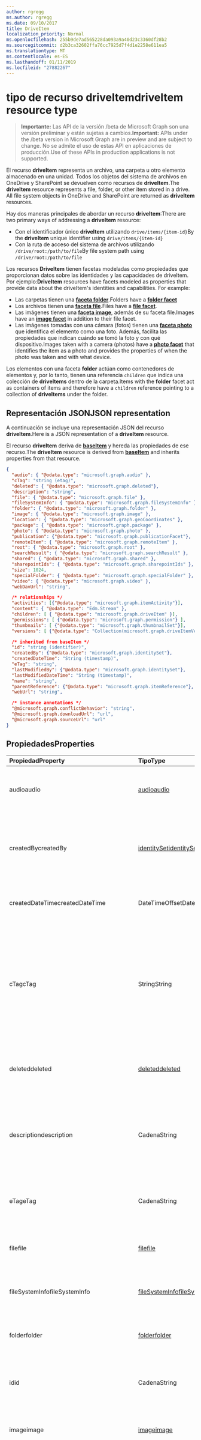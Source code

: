 ```yaml
---
author: rgregg
ms.author: rgregg
ms.date: 09/10/2017
title: DriveItem
localization_priority: Normal
ms.openlocfilehash: 255b9de7ad565228da093a9a40d23c3360df28b2
ms.sourcegitcommit: d2b3ca32602ffa76cc7925d7f4d1e2258e611ea5
ms.translationtype: MT
ms.contentlocale: es-ES
ms.lasthandoff: 01/11/2019
ms.locfileid: "27882267"
---
```

# <a name="driveitem-resource-type"></a><span data-ttu-id="f965f-102">tipo de recurso driveItem</span><span class="sxs-lookup"><span data-stu-id="f965f-102">driveItem resource type</span></span>

> <span data-ttu-id="f965f-103">**Importante:** Las API de la versión /beta de Microsoft Graph son una versión preliminar y están sujetas a cambios.</span><span class="sxs-lookup"><span data-stu-id="f965f-103">**Important:** APIs under the /beta version in Microsoft Graph are in preview and are subject to change.</span></span> <span data-ttu-id="f965f-104">No se admite el uso de estas API en aplicaciones de producción.</span><span class="sxs-lookup"><span data-stu-id="f965f-104">Use of these APIs in production applications is not supported.</span></span>

<span data-ttu-id="f965f-p102">El recurso **driveItem** representa un archivo, una carpeta u otro elemento almacenado en una unidad. Todos los objetos del sistema de archivos en OneDrive y SharePoint se devuelven como recursos de **driveItem**.</span><span class="sxs-lookup"><span data-stu-id="f965f-p102">The **driveItem** resource represents a file, folder, or other item stored in a drive. All file system objects in OneDrive and SharePoint are returned as **driveItem** resources.</span></span>

<span data-ttu-id="f965f-107">Hay dos maneras principales de abordar un recurso **driveItem**:</span><span class="sxs-lookup"><span data-stu-id="f965f-107">There are two primary ways of addressing a **driveItem** resource:</span></span>

* <span data-ttu-id="f965f-108">Con el identificador único **driveItem** utilizando `drive/items/{item-id}`</span><span class="sxs-lookup"><span data-stu-id="f965f-108">By the **driveItem** unique identifier using `drive/items/{item-id}`</span></span>
* <span data-ttu-id="f965f-109">Con la ruta de acceso del sistema de archivos utilizando `/drive/root:/path/to/file`</span><span class="sxs-lookup"><span data-stu-id="f965f-109">By file system path using `/drive/root:/path/to/file`</span></span>

<span data-ttu-id="f965f-p103">Los recursos **DriveItem** tienen facetas modeladas como propiedades que proporcionan datos sobre las identidades y las capacidades de driveItem. Por ejemplo:</span><span class="sxs-lookup"><span data-stu-id="f965f-p103">**DriveItem** resources have facets modeled as properties that provide data about the driveItem's identities and capabilities. For example:</span></span>

* <span data-ttu-id="f965f-112">Las carpetas tienen una [**faceta folder**][folder].</span><span class="sxs-lookup"><span data-stu-id="f965f-112">Folders have a [**folder facet**][folder]</span></span>
* <span data-ttu-id="f965f-113">Los archivos tienen una [**faceta file**][file].</span><span class="sxs-lookup"><span data-stu-id="f965f-113">Files have a [**file facet**][file].</span></span>
* <span data-ttu-id="f965f-114">Las imágenes tienen una [**faceta image**][image], además de su faceta file.</span><span class="sxs-lookup"><span data-stu-id="f965f-114">Images have an [**image facet**][image] in addition to their file facet.</span></span>
* <span data-ttu-id="f965f-115">Las imágenes tomadas con una cámara (fotos) tienen una [**faceta photo**][photo] que identifica el elemento como una foto. Además, facilita las propiedades que indican cuándo se tomó la foto y con qué dispositivo.</span><span class="sxs-lookup"><span data-stu-id="f965f-115">Images taken with a camera (photos) have a [**photo facet**][photo] that identifies the item as a photo and provides the properties of when the photo was taken and with what device.</span></span>

<span data-ttu-id="f965f-116">Los elementos con una faceta **folder** actúan como contenedores de elementos y, por lo tanto, tienen una referencia `children` que indica una colección de **driveItems** dentro de la carpeta.</span><span class="sxs-lookup"><span data-stu-id="f965f-116">Items with the **folder** facet act as containers of items and therefore have a `children` reference pointing to a collection of **driveItems** under the folder.</span></span>

## <a name="json-representation"></a><span data-ttu-id="f965f-117">Representación JSON</span><span class="sxs-lookup"><span data-stu-id="f965f-117">JSON representation</span></span>

<span data-ttu-id="f965f-118">A continuación se incluye una representación JSON del recurso **driveItem**.</span><span class="sxs-lookup"><span data-stu-id="f965f-118">Here is a JSON representation of a **driveItem** resource.</span></span>

<span data-ttu-id="f965f-119">El recurso **driveItem** deriva de [**baseItem**][baseItem] y hereda las propiedades de ese recurso.</span><span class="sxs-lookup"><span data-stu-id="f965f-119">The **driveItem** resource is derived from [**baseItem**][baseItem] and inherits properties from that resource.</span></span>

<!-- { "blockType": "resource", "@type": "microsoft.graph.driveItem", "@type.aka": "oneDrive.item",
       "baseType": "microsoft.graph.baseItem",
       "optionalProperties": ["cTag", "children", "folder", "file", "image", "audio", "video",
       "location", "deleted", "specialFolder", "photo", "thumbnails", "searchResult", "remoteItem",
       "shared", "content", "@microsoft.graph.conflictBehavior", "@microsoft.graph.downloadUrl", "@content.sourceUrl",
       "sharepointIds"],
       "keyProperty": "id", "openType": true } -->

```json
{
  "audio": { "@odata.type": "microsoft.graph.audio" },
  "cTag": "string (etag)",
  "deleted": { "@odata.type": "microsoft.graph.deleted"},
  "description": "string",
  "file": { "@odata.type": "microsoft.graph.file" },
  "fileSystemInfo": { "@odata.type": "microsoft.graph.fileSystemInfo" },
  "folder": { "@odata.type": "microsoft.graph.folder" },
  "image": { "@odata.type": "microsoft.graph.image" },
  "location": { "@odata.type": "microsoft.graph.geoCoordinates" },
  "package": { "@odata.type": "microsoft.graph.package" },
  "photo": { "@odata.type": "microsoft.graph.photo" },
  "publication": {"@odata.type": "microsoft.graph.publicationFacet"},
  "remoteItem": { "@odata.type": "microsoft.graph.remoteItem" },
  "root": { "@odata.type": "microsoft.graph.root" },
  "searchResult": { "@odata.type": "microsoft.graph.searchResult" },
  "shared": { "@odata.type": "microsoft.graph.shared" },
  "sharepointIds": { "@odata.type": "microsoft.graph.sharepointIds" },
  "size": 1024,
  "specialFolder": { "@odata.type": "microsoft.graph.specialFolder" },
  "video": { "@odata.type": "microsoft.graph.video" },
  "webDavUrl": "string",

  /* relationships */
  "activities": [{"@odata.type": "microsoft.graph.itemActivity"}],
  "content": { "@odata.type": "Edm.Stream" },
  "children": [ { "@odata.type": "microsoft.graph.driveItem" }],
  "permissions": [ {"@odata.type": "microsoft.graph.permission"} ],
  "thumbnails": [ {"@odata.type": "microsoft.graph.thumbnailSet"}],
  "versions": [ {"@odata.type": "Collection(microsoft.graph.driveItemVersion)"}],

  /* inherited from baseItem */
  "id": "string (identifier)",
  "createdBy": {"@odata.type": "microsoft.graph.identitySet"},
  "createdDateTime": "String (timestamp)",
  "eTag": "string",
  "lastModifiedBy": {"@odata.type": "microsoft.graph.identitySet"},
  "lastModifiedDateTime": "String (timestamp)",
  "name": "string",
  "parentReference": {"@odata.type": "microsoft.graph.itemReference"},
  "webUrl": "string",

  /* instance annotations */
  "@microsoft.graph.conflictBehavior": "string",
  "@microsoft.graph.downloadUrl": "url",
  "@microsoft.graph.sourceUrl": "url"
}
```

## <a name="properties"></a><span data-ttu-id="f965f-120">Propiedades</span><span class="sxs-lookup"><span data-stu-id="f965f-120">Properties</span></span>

| <span data-ttu-id="f965f-121">Propiedad</span><span class="sxs-lookup"><span data-stu-id="f965f-121">Property</span></span>             | <span data-ttu-id="f965f-122">Tipo</span><span class="sxs-lookup"><span data-stu-id="f965f-122">Type</span></span>               | <span data-ttu-id="f965f-123">Descripción</span><span class="sxs-lookup"><span data-stu-id="f965f-123">Description</span></span>
|:---------------------|:-------------------|:---------------------------------
| <span data-ttu-id="f965f-124">audio</span><span class="sxs-lookup"><span data-stu-id="f965f-124">audio</span></span>                | <span data-ttu-id="f965f-125">[audio][]</span><span class="sxs-lookup"><span data-stu-id="f965f-125">[audio][]</span></span>          | <span data-ttu-id="f965f-p104">Metadatos de audio, si el elemento es un archivo de audio. Solo lectura.</span><span class="sxs-lookup"><span data-stu-id="f965f-p104">Audio metadata, if the item is an audio file. Read-only.</span></span>
| <span data-ttu-id="f965f-128">createdBy</span><span class="sxs-lookup"><span data-stu-id="f965f-128">createdBy</span></span>            | <span data-ttu-id="f965f-129">[identitySet][]</span><span class="sxs-lookup"><span data-stu-id="f965f-129">[identitySet][]</span></span>    | <span data-ttu-id="f965f-p105">Identidad del usuario, el dispositivo y la aplicación que creó el elemento. Solo lectura.</span><span class="sxs-lookup"><span data-stu-id="f965f-p105">Identity of the user, device, and application which created the item. Read-only.</span></span>
| <span data-ttu-id="f965f-132">createdDateTime</span><span class="sxs-lookup"><span data-stu-id="f965f-132">createdDateTime</span></span>      | <span data-ttu-id="f965f-133">DateTimeOffset</span><span class="sxs-lookup"><span data-stu-id="f965f-133">DateTimeOffset</span></span>     | <span data-ttu-id="f965f-p106">Fecha y hora de creación del elemento. Solo lectura.</span><span class="sxs-lookup"><span data-stu-id="f965f-p106">Date and time of item creation. Read-only.</span></span>
| <span data-ttu-id="f965f-136">cTag</span><span class="sxs-lookup"><span data-stu-id="f965f-136">cTag</span></span>                 | <span data-ttu-id="f965f-137">String</span><span class="sxs-lookup"><span data-stu-id="f965f-137">String</span></span>             | <span data-ttu-id="f965f-p107">Un eTag del contenido del elemento. No se cambia este eTag si solo se modifican los metadatos. **Nota** Esta propiedad no se devuelve si el elemento es una carpeta. Solo lectura.</span><span class="sxs-lookup"><span data-stu-id="f965f-p107">An eTag for the content of the item. This eTag is not changed if only the metadata is changed. **Note** This property is not returned if the item is a folder. Read-only.</span></span>
| <span data-ttu-id="f965f-142">deleted</span><span class="sxs-lookup"><span data-stu-id="f965f-142">deleted</span></span>              | <span data-ttu-id="f965f-143">[deleted][]</span><span class="sxs-lookup"><span data-stu-id="f965f-143">[deleted][]</span></span>        | <span data-ttu-id="f965f-p108">Información sobre el estado del elemento eliminado. Solo lectura.</span><span class="sxs-lookup"><span data-stu-id="f965f-p108">Information about the deleted state of the item. Read-only.</span></span>
| <span data-ttu-id="f965f-146">description</span><span class="sxs-lookup"><span data-stu-id="f965f-146">description</span></span>          | <span data-ttu-id="f965f-147">Cadena</span><span class="sxs-lookup"><span data-stu-id="f965f-147">String</span></span>             | <span data-ttu-id="f965f-p109">Proporciona una descripción del elemento visible para el usuario. Lectura y escritura. Solo en OneDrive Personal</span><span class="sxs-lookup"><span data-stu-id="f965f-p109">Provides a user-visible description of the item. Read-write. Only on OneDrive Personal</span></span>
| <span data-ttu-id="f965f-151">eTag</span><span class="sxs-lookup"><span data-stu-id="f965f-151">eTag</span></span>                 | <span data-ttu-id="f965f-152">Cadena</span><span class="sxs-lookup"><span data-stu-id="f965f-152">String</span></span>             | <span data-ttu-id="f965f-p110">ETag de todo el elemento (metadatos + contenido). Solo lectura.</span><span class="sxs-lookup"><span data-stu-id="f965f-p110">eTag for the entire item (metadata + content). Read-only.</span></span>
| <span data-ttu-id="f965f-155">file</span><span class="sxs-lookup"><span data-stu-id="f965f-155">file</span></span>                 | <span data-ttu-id="f965f-156">[file][]</span><span class="sxs-lookup"><span data-stu-id="f965f-156">[file][]</span></span>           | <span data-ttu-id="f965f-p111">Metadatos de archivo, si el elemento es un archivo. Solo lectura.</span><span class="sxs-lookup"><span data-stu-id="f965f-p111">File metadata, if the item is a file. Read-only.</span></span>
| <span data-ttu-id="f965f-159">fileSystemInfo</span><span class="sxs-lookup"><span data-stu-id="f965f-159">fileSystemInfo</span></span>       | <span data-ttu-id="f965f-160">[fileSystemInfo][]</span><span class="sxs-lookup"><span data-stu-id="f965f-160">[fileSystemInfo][]</span></span> | <span data-ttu-id="f965f-p112">Información del sistema de archivos del cliente. Lectura y escritura.</span><span class="sxs-lookup"><span data-stu-id="f965f-p112">File system information on client. Read-write.</span></span>
| <span data-ttu-id="f965f-163">folder</span><span class="sxs-lookup"><span data-stu-id="f965f-163">folder</span></span>               | <span data-ttu-id="f965f-164">[folder][]</span><span class="sxs-lookup"><span data-stu-id="f965f-164">[folder][]</span></span>         | <span data-ttu-id="f965f-p113">Metadatos de carpeta, si el elemento es una carpeta. Solo lectura.</span><span class="sxs-lookup"><span data-stu-id="f965f-p113">Folder metadata, if the item is a folder. Read-only.</span></span>
| <span data-ttu-id="f965f-167">id</span><span class="sxs-lookup"><span data-stu-id="f965f-167">id</span></span>                   | <span data-ttu-id="f965f-168">Cadena</span><span class="sxs-lookup"><span data-stu-id="f965f-168">String</span></span>             | <span data-ttu-id="f965f-p114">El identificador único del elemento dentro del Drive. Solo lectura.</span><span class="sxs-lookup"><span data-stu-id="f965f-p114">The unique identifier of the item within the Drive. Read-only.</span></span>
| <span data-ttu-id="f965f-171">image</span><span class="sxs-lookup"><span data-stu-id="f965f-171">image</span></span>                | <span data-ttu-id="f965f-172">[image][]</span><span class="sxs-lookup"><span data-stu-id="f965f-172">[image][]</span></span>          | <span data-ttu-id="f965f-p115">Metadatos de imagen, si el elemento es una imagen. Solo lectura.</span><span class="sxs-lookup"><span data-stu-id="f965f-p115">Image metadata, if the item is an image. Read-only.</span></span>
| <span data-ttu-id="f965f-175">lastModifiedBy</span><span class="sxs-lookup"><span data-stu-id="f965f-175">lastModifiedBy</span></span>       | <span data-ttu-id="f965f-176">[identitySet][]</span><span class="sxs-lookup"><span data-stu-id="f965f-176">[identitySet][]</span></span>    | <span data-ttu-id="f965f-p116">Identidad del usuario, el dispositivo y la aplicación que modificó por última vez el elemento. Solo lectura.</span><span class="sxs-lookup"><span data-stu-id="f965f-p116">Identity of the user, device, and application which last modified the item. Read-only.</span></span>
| <span data-ttu-id="f965f-179">lastModifiedDateTime</span><span class="sxs-lookup"><span data-stu-id="f965f-179">lastModifiedDateTime</span></span> | <span data-ttu-id="f965f-180">DateTimeOffset</span><span class="sxs-lookup"><span data-stu-id="f965f-180">DateTimeOffset</span></span>     | <span data-ttu-id="f965f-p117">Fecha y hora de la última modificación del elemento. Solo lectura.</span><span class="sxs-lookup"><span data-stu-id="f965f-p117">Date and time the item was last modified. Read-only.</span></span>
| <span data-ttu-id="f965f-183">location</span><span class="sxs-lookup"><span data-stu-id="f965f-183">location</span></span>             | <span data-ttu-id="f965f-184">[geoCoordinates][]</span><span class="sxs-lookup"><span data-stu-id="f965f-184">[geoCoordinates][]</span></span> | <span data-ttu-id="f965f-p118">Metadatos de ubicación, si el elemento tiene datos de ubicación. Solo lectura.</span><span class="sxs-lookup"><span data-stu-id="f965f-p118">Location metadata, if the item has location data. Read-only.</span></span>
| <span data-ttu-id="f965f-187">name</span><span class="sxs-lookup"><span data-stu-id="f965f-187">name</span></span>                 | <span data-ttu-id="f965f-188">Cadena</span><span class="sxs-lookup"><span data-stu-id="f965f-188">String</span></span>             | <span data-ttu-id="f965f-p119">El nombre del elemento (nombre de archivo y extensión). Lectura y escritura.</span><span class="sxs-lookup"><span data-stu-id="f965f-p119">The name of the item (filename and extension). Read-write.</span></span>
| <span data-ttu-id="f965f-191">paquete</span><span class="sxs-lookup"><span data-stu-id="f965f-191">package</span></span>              | <span data-ttu-id="f965f-192">[package][]</span><span class="sxs-lookup"><span data-stu-id="f965f-192">[package][]</span></span>        | <span data-ttu-id="f965f-p120">Si está presente, indica que este elemento es un paquete en lugar de una carpeta o archivo. Los paquetes se tratan como archivos en algunos contextos y como carpetas en otros. Solo lectura.</span><span class="sxs-lookup"><span data-stu-id="f965f-p120">If present, indicates that this item is a package instead of a folder or file. Packages are treated like files in some contexts and folders in others. Read-only.</span></span>
| <span data-ttu-id="f965f-196">parentReference</span><span class="sxs-lookup"><span data-stu-id="f965f-196">parentReference</span></span>      | <span data-ttu-id="f965f-197">[itemReference][]</span><span class="sxs-lookup"><span data-stu-id="f965f-197">[itemReference][]</span></span>  | <span data-ttu-id="f965f-p121">Información primaria, si el elemento tiene un elemento primario. Lectura y escritura.</span><span class="sxs-lookup"><span data-stu-id="f965f-p121">Parent information, if the item has a parent. Read-write.</span></span>
| <span data-ttu-id="f965f-200">photo</span><span class="sxs-lookup"><span data-stu-id="f965f-200">photo</span></span>                | <span data-ttu-id="f965f-201">[photo][]</span><span class="sxs-lookup"><span data-stu-id="f965f-201">[photo][]</span></span>          | <span data-ttu-id="f965f-p122">Metadatos de foto, si el elemento es una foto. Solo lectura.</span><span class="sxs-lookup"><span data-stu-id="f965f-p122">Photo metadata, if the item is a photo. Read-only.</span></span>
| <span data-ttu-id="f965f-204">publication</span><span class="sxs-lookup"><span data-stu-id="f965f-204">publication</span></span>          | <span data-ttu-id="f965f-205">[publicationFacet][]</span><span class="sxs-lookup"><span data-stu-id="f965f-205">[publicationFacet][]</span></span> | <span data-ttu-id="f965f-206">Proporciona información sobre el estado publicado o extraído de un elemento, en ubicaciones que admiten esas acciones.</span><span class="sxs-lookup"><span data-stu-id="f965f-206">Provides information about the published or checked-out state of an item, in locations that support such actions.</span></span> <span data-ttu-id="f965f-207">Esta propiedad no se devuelve de forma predeterminada.</span><span class="sxs-lookup"><span data-stu-id="f965f-207">This property is not returned by default.</span></span> <span data-ttu-id="f965f-208">Solo lectura.</span><span class="sxs-lookup"><span data-stu-id="f965f-208">Read-only.</span></span> |
| <span data-ttu-id="f965f-209">remoteItem</span><span class="sxs-lookup"><span data-stu-id="f965f-209">remoteItem</span></span>           | <span data-ttu-id="f965f-210">[remoteItem][]</span><span class="sxs-lookup"><span data-stu-id="f965f-210">[remoteItem][]</span></span>     | <span data-ttu-id="f965f-p124">Datos de elemento remoto, si el elemento se comparte desde una unidad distinta a la de acceso. Solo lectura.</span><span class="sxs-lookup"><span data-stu-id="f965f-p124">Remote item data, if the item is shared from a drive other than the one being accessed. Read-only.</span></span>
| <span data-ttu-id="f965f-213">root</span><span class="sxs-lookup"><span data-stu-id="f965f-213">root</span></span>                 | <span data-ttu-id="f965f-214">[root][]</span><span class="sxs-lookup"><span data-stu-id="f965f-214">[root][]</span></span>           | <span data-ttu-id="f965f-215">Si esta propiedad no es NULL, indica que el driveItem es el driveItem de nivel superior de la unidad.</span><span class="sxs-lookup"><span data-stu-id="f965f-215">If this property is non-null, it indicates that the driveItem is the top-most driveItem in the drive.</span></span>
| <span data-ttu-id="f965f-216">searchResult</span><span class="sxs-lookup"><span data-stu-id="f965f-216">searchResult</span></span>         | <span data-ttu-id="f965f-217">[searchResult][]</span><span class="sxs-lookup"><span data-stu-id="f965f-217">[searchResult][]</span></span>   | <span data-ttu-id="f965f-p125">Metadatos de búsqueda, si el elemento es un resultado de búsqueda. Solo lectura.</span><span class="sxs-lookup"><span data-stu-id="f965f-p125">Search metadata, if the item is from a search result. Read-only.</span></span>
| <span data-ttu-id="f965f-220">compartido</span><span class="sxs-lookup"><span data-stu-id="f965f-220">shared</span></span>               | <span data-ttu-id="f965f-221">[shared][]</span><span class="sxs-lookup"><span data-stu-id="f965f-221">[shared][]</span></span>         | <span data-ttu-id="f965f-p126">Indica que el elemento se ha compartido con otros usuarios y proporciona información sobre el estado del elemento compartido. Solo lectura.</span><span class="sxs-lookup"><span data-stu-id="f965f-p126">Indicates that the item has been shared with others and provides information about the shared state of the item. Read-only.</span></span>
| <span data-ttu-id="f965f-224">sharepointIds</span><span class="sxs-lookup"><span data-stu-id="f965f-224">sharepointIds</span></span>        | <span data-ttu-id="f965f-225">[sharepointIds][]</span><span class="sxs-lookup"><span data-stu-id="f965f-225">[sharepointIds][]</span></span>  | <span data-ttu-id="f965f-p127">Devuelve los identificadores útiles para la compatibilidad con REST de SharePoint. Solo lectura.</span><span class="sxs-lookup"><span data-stu-id="f965f-p127">Returns identifiers useful for SharePoint REST compatibility. Read-only.</span></span>
| <span data-ttu-id="f965f-228">size</span><span class="sxs-lookup"><span data-stu-id="f965f-228">size</span></span>                 | <span data-ttu-id="f965f-229">Int64</span><span class="sxs-lookup"><span data-stu-id="f965f-229">Int64</span></span>              | <span data-ttu-id="f965f-p128">Tamaño del elemento en bytes. Solo lectura.</span><span class="sxs-lookup"><span data-stu-id="f965f-p128">Size of the item in bytes. Read-only.</span></span>
| <span data-ttu-id="f965f-232">specialFolder</span><span class="sxs-lookup"><span data-stu-id="f965f-232">specialFolder</span></span>        | <span data-ttu-id="f965f-233">[specialFolder][]</span><span class="sxs-lookup"><span data-stu-id="f965f-233">[specialFolder][]</span></span>  | <span data-ttu-id="f965f-p129">Si el elemento actual también está disponible como una carpeta especial, se devuelve esta faceta. Solo lectura.</span><span class="sxs-lookup"><span data-stu-id="f965f-p129">If the current item is also available as a special folder, this facet is returned. Read-only.</span></span>
| <span data-ttu-id="f965f-236">video</span><span class="sxs-lookup"><span data-stu-id="f965f-236">video</span></span>                | <span data-ttu-id="f965f-237">[video][]</span><span class="sxs-lookup"><span data-stu-id="f965f-237">[video][]</span></span>          | <span data-ttu-id="f965f-p130">Metadatos de vídeo, si el elemento es un vídeo. Solo lectura.</span><span class="sxs-lookup"><span data-stu-id="f965f-p130">Video metadata, if the item is a video. Read-only.</span></span>
| <span data-ttu-id="f965f-240">webDavUrl</span><span class="sxs-lookup"><span data-stu-id="f965f-240">webDavUrl</span></span>            | <span data-ttu-id="f965f-241">Cadena</span><span class="sxs-lookup"><span data-stu-id="f965f-241">String</span></span>             | <span data-ttu-id="f965f-242">Dirección URL compatible con WebDAV del elemento.</span><span class="sxs-lookup"><span data-stu-id="f965f-242">WebDAV compatible URL for the item.</span></span>
| <span data-ttu-id="f965f-243">webUrl</span><span class="sxs-lookup"><span data-stu-id="f965f-243">webUrl</span></span>               | <span data-ttu-id="f965f-244">Cadena</span><span class="sxs-lookup"><span data-stu-id="f965f-244">String</span></span>             | <span data-ttu-id="f965f-p131">Dirección URL que muestra el recurso en el explorador. Solo lectura.</span><span class="sxs-lookup"><span data-stu-id="f965f-p131">URL that displays the resource in the browser. Read-only.</span></span>

<span data-ttu-id="f965f-p132">**Nota:** Las propiedades eTag y cTag funcionan de forma diferente en los contenedores (carpetas). El valor de cTag se modifica cuando se cambia el contenido o los metadatos de cualquier descendiente de la carpeta. El valor de eTag solo se modifica cuando se cambian las propiedades de la carpeta, excepto las propiedades que derivan de descendientes (como **childCount** o **lastModifiedDateTime**).</span><span class="sxs-lookup"><span data-stu-id="f965f-p132">**Note:** The eTag and cTag properties work differently on containers (folders). The cTag value is modified when content or metadata of any descendant of the folder is changed. The eTag value is only modified when the folder's properties are changed, except for properties that are derived from descendants (like **childCount** or **lastModifiedDateTime**).</span></span>

## <a name="relationships"></a><span data-ttu-id="f965f-250">Relaciones</span><span class="sxs-lookup"><span data-stu-id="f965f-250">Relationships</span></span>

| <span data-ttu-id="f965f-251">Relación</span><span class="sxs-lookup"><span data-stu-id="f965f-251">Relationship</span></span>       | <span data-ttu-id="f965f-252">Tipo</span><span class="sxs-lookup"><span data-stu-id="f965f-252">Type</span></span>                            | <span data-ttu-id="f965f-253">Descripción</span><span class="sxs-lookup"><span data-stu-id="f965f-253">Description</span></span>
|:-------------------|:--------------------------------|:--------------------------
| <span data-ttu-id="f965f-254">activities</span><span class="sxs-lookup"><span data-stu-id="f965f-254">activities</span></span>         | <span data-ttu-id="f965f-255">Colección [itemActivity][]</span><span class="sxs-lookup"><span data-stu-id="f965f-255">[itemActivity][] collection</span></span>     | <span data-ttu-id="f965f-256">Lista de actividades recientes que tuvieron lugar en este elemento.</span><span class="sxs-lookup"><span data-stu-id="f965f-256">The list of recent activities that took place on this item.</span></span>
| <span data-ttu-id="f965f-257">análisis</span><span class="sxs-lookup"><span data-stu-id="f965f-257">analytics</span></span>          | <span data-ttu-id="f965f-258">recursos de [itemAnalytics][]</span><span class="sxs-lookup"><span data-stu-id="f965f-258">[itemAnalytics][] resource</span></span>      | <span data-ttu-id="f965f-259">Análisis acerca de las actividades de vista que tuvieron lugar en este elemento.</span><span class="sxs-lookup"><span data-stu-id="f965f-259">Analytics about the view activities that took place on this item.</span></span>
| <span data-ttu-id="f965f-260">content</span><span class="sxs-lookup"><span data-stu-id="f965f-260">content</span></span>            | <span data-ttu-id="f965f-261">Secuencia</span><span class="sxs-lookup"><span data-stu-id="f965f-261">Stream</span></span>                          | <span data-ttu-id="f965f-262">La secuencia de contenido, si el elemento representa un archivo.</span><span class="sxs-lookup"><span data-stu-id="f965f-262">The content stream, if the item represents a file.</span></span>
| <span data-ttu-id="f965f-263">children</span><span class="sxs-lookup"><span data-stu-id="f965f-263">children</span></span>           | <span data-ttu-id="f965f-264">Colección driveItem</span><span class="sxs-lookup"><span data-stu-id="f965f-264">driveitem collection</span></span>            | <span data-ttu-id="f965f-p133">Colección que contiene objetos Item de los elementos secundarios inmediatos del elemento. Solo los elementos que representan carpetas tienen elementos secundarios. Solo lectura. Admite valores NULL.</span><span class="sxs-lookup"><span data-stu-id="f965f-p133">Collection containing Item objects for the immediate children of Item. Only items representing folders have children. Read-only. Nullable.</span></span>
| <span data-ttu-id="f965f-269">listItem</span><span class="sxs-lookup"><span data-stu-id="f965f-269">listItem</span></span>           | <span data-ttu-id="f965f-270">[listItem][]</span><span class="sxs-lookup"><span data-stu-id="f965f-270">[listItem][]</span></span>                    | <span data-ttu-id="f965f-271">Para las unidades en SharePoint, el elemento de lista de biblioteca de documentos asociada.</span><span class="sxs-lookup"><span data-stu-id="f965f-271">For drives in SharePoint, the associated document library list item.</span></span> <span data-ttu-id="f965f-272">Solo lectura.</span><span class="sxs-lookup"><span data-stu-id="f965f-272">Read-only.</span></span> <span data-ttu-id="f965f-273">Admite valores NULL.</span><span class="sxs-lookup"><span data-stu-id="f965f-273">Nullable.</span></span>
| <span data-ttu-id="f965f-274">permissions</span><span class="sxs-lookup"><span data-stu-id="f965f-274">permissions</span></span>        | <span data-ttu-id="f965f-275">Colección [permission][]</span><span class="sxs-lookup"><span data-stu-id="f965f-275">[permission][] collection</span></span>       | <span data-ttu-id="f965f-p135">El conjunto de permisos del elemento. Solo lectura. Admite valores NULL.</span><span class="sxs-lookup"><span data-stu-id="f965f-p135">The set of permissions for the item. Read-only. Nullable.</span></span>
| <span data-ttu-id="f965f-279">miniaturas</span><span class="sxs-lookup"><span data-stu-id="f965f-279">thumbnails</span></span>         | <span data-ttu-id="f965f-280">Colección [thumbnailSet][]</span><span class="sxs-lookup"><span data-stu-id="f965f-280">[thumbnailSet][] collection</span></span>     | <span data-ttu-id="f965f-p136">Colección que contiene objetos [ThumbnailSet][] asociados al elemento. Para obtener más información, consulte [obtener miniaturas][]. Solo lectura. Admite valores NULL.</span><span class="sxs-lookup"><span data-stu-id="f965f-p136">Collection containing [ThumbnailSet][] objects associated with the item. For more info, see [getting thumbnails][]. Read-only. Nullable.</span></span>
| <span data-ttu-id="f965f-285">versiones</span><span class="sxs-lookup"><span data-stu-id="f965f-285">versions</span></span>           | <span data-ttu-id="f965f-286">colección de [driveItemVersion][]</span><span class="sxs-lookup"><span data-stu-id="f965f-286">[driveItemVersion][] collection</span></span> | <span data-ttu-id="f965f-287">La lista de las versiones anteriores del elemento.</span><span class="sxs-lookup"><span data-stu-id="f965f-287">The list of previous versions of the item.</span></span> <span data-ttu-id="f965f-288">Para obtener más información, vea [Introducción a las versiones anteriores][].</span><span class="sxs-lookup"><span data-stu-id="f965f-288">For more info, see [getting previous versions][].</span></span> <span data-ttu-id="f965f-289">Solo lectura.</span><span class="sxs-lookup"><span data-stu-id="f965f-289">Read-only.</span></span> <span data-ttu-id="f965f-290">Admite valores NULL.</span><span class="sxs-lookup"><span data-stu-id="f965f-290">Nullable.</span></span>

## <a name="instance-attributes"></a><span data-ttu-id="f965f-291">Atributos de instancia</span><span class="sxs-lookup"><span data-stu-id="f965f-291">Instance Attributes</span></span>

<span data-ttu-id="f965f-p138">Los atributos de instancia son propiedades con comportamientos especiales. Estas propiedades son temporales y o bien a) definen el comportamiento que debería tener el servicio o b) proporcionan valores de propiedad a corto plazo, como una dirección URL de descarga de un elemento que expira.</span><span class="sxs-lookup"><span data-stu-id="f965f-p138">Instance attributes are properties with special behaviors. These properties are temporary and either a) define behavior the service should perform or b) provide short-term property values, like a download URL for an item that expires.</span></span>

| <span data-ttu-id="f965f-294">Nombre de la propiedad</span><span class="sxs-lookup"><span data-stu-id="f965f-294">Property name</span></span>                     | <span data-ttu-id="f965f-295">Tipo</span><span class="sxs-lookup"><span data-stu-id="f965f-295">Type</span></span>   | <span data-ttu-id="f965f-296">Descripción</span><span class="sxs-lookup"><span data-stu-id="f965f-296">Description</span></span>
|:----------------------------------|:-------|:--------------------------------
| <span data-ttu-id="f965f-297">@microsoft.graph.conflictBehavior</span><span class="sxs-lookup"><span data-stu-id="f965f-297">@microsoft.graph.conflictBehavior</span></span> | <span data-ttu-id="f965f-298">string</span><span class="sxs-lookup"><span data-stu-id="f965f-298">string</span></span> | <span data-ttu-id="f965f-p139">El comportamiento de resolución de conflictos para las acciones que crean un nuevo elemento. Puede utilizar los valores de *fail*, *replace*, o *rename*. El valor predeterminado de PUT es *replace*. Nunca se devuelve un elemento con esta anotación. Solo escritura.</span><span class="sxs-lookup"><span data-stu-id="f965f-p139">The conflict resolution behavior for actions that create a new item. You can use the values *fail*, *replace*, or *rename*. The default for PUT is *replace*. An item will never be returned with this annotation. Write-only.</span></span>
| <span data-ttu-id="f965f-304">@microsoft.graph.downloadUrl</span><span class="sxs-lookup"><span data-stu-id="f965f-304">@microsoft.graph.downloadUrl</span></span>      | <span data-ttu-id="f965f-305">string</span><span class="sxs-lookup"><span data-stu-id="f965f-305">string</span></span> | <span data-ttu-id="f965f-p140">Una dirección URL que puede utilizarse para descargar el contenido de este archivo. No es necesaria la autenticación con esta dirección URL. Solo lectura.</span><span class="sxs-lookup"><span data-stu-id="f965f-p140">A URL that can be used to download this file's content. Authentication is not required with this URL. Read-only.</span></span>
| <span data-ttu-id="f965f-309">@microsoft.graph.sourceUrl</span><span class="sxs-lookup"><span data-stu-id="f965f-309">@microsoft.graph.sourceUrl</span></span>        | <span data-ttu-id="f965f-310">string</span><span class="sxs-lookup"><span data-stu-id="f965f-310">string</span></span> | <span data-ttu-id="f965f-p141">Al emitir una solicitud PUT, esta anotación de instancia puede utilizarse para indicar al servicio que descargue el contenido de la dirección URL y lo guarde como el archivo. Solo escritura.</span><span class="sxs-lookup"><span data-stu-id="f965f-p141">When issuing a PUT request, this instance annotation can be used to instruct the service to download the contents of the URL, and store it as the file. Write-only.</span></span>

<span data-ttu-id="f965f-313">**Nota:** El valor de @microsoft.graph.downloadUrl es una dirección URL de corta duración y no se puede almacenar en caché.</span><span class="sxs-lookup"><span data-stu-id="f965f-313">**Note:** The @microsoft.graph.downloadUrl value is a short-lived URL and can't be cached.</span></span>
<span data-ttu-id="f965f-314">La dirección URL sólo estará disponible durante un breve período de tiempo (1 hora) antes de se haya invalidado.</span><span class="sxs-lookup"><span data-stu-id="f965f-314">The URL will only be available for a short period of time (1 hour) before it is invalidated.</span></span> <span data-ttu-id="f965f-315">Quitar permisos de archivo para un usuario no puede invalidar inmediatamente la dirección URL.</span><span class="sxs-lookup"><span data-stu-id="f965f-315">Removing file permissions for a user may not immediately invalidate the URL.</span></span>

## <a name="methods"></a><span data-ttu-id="f965f-316">Métodos</span><span class="sxs-lookup"><span data-stu-id="f965f-316">Methods</span></span>

| <span data-ttu-id="f965f-317">Método</span><span class="sxs-lookup"><span data-stu-id="f965f-317">Method</span></span>                                                   | <span data-ttu-id="f965f-318">Ruta de acceso a REST</span><span class="sxs-lookup"><span data-stu-id="f965f-318">REST Path</span></span>
|:---------------------------------------------------------|:------------------
| [<span data-ttu-id="f965f-319">Obtener elemento</span><span class="sxs-lookup"><span data-stu-id="f965f-319">Get item</span></span>](../api/driveitem-get.md)                      | `GET /drive/items/{item-id}`
| [<span data-ttu-id="f965f-320">Enumerar actividades</span><span class="sxs-lookup"><span data-stu-id="f965f-320">List activities</span></span>](../api/activities-list.md)             | `GET /drive/items/{item-id}/activities`
| <span data-ttu-id="f965f-321">[Obtener análisis][]</span><span class="sxs-lookup"><span data-stu-id="f965f-321">[Get analytics][]</span></span>                                        | `GET /drive/items/{item-id}/analytics`
| <span data-ttu-id="f965f-322">[Obtener las actividades por intervalo][]</span><span class="sxs-lookup"><span data-stu-id="f965f-322">[Get activities by interval][]</span></span>                           | `GET /drive/items/{item-id}/getActivitiesByInterval`
| [<span data-ttu-id="f965f-323">Enumerar elementos secundarios</span><span class="sxs-lookup"><span data-stu-id="f965f-323">List children</span></span>](../api/driveitem-list-children.md)       | `GET /drive/items/{item-id}/children`
| [<span data-ttu-id="f965f-324">Enumerar versiones</span><span class="sxs-lookup"><span data-stu-id="f965f-324">List versions</span></span>](../api/driveitem-list-versions.md)       | `GET /drive/items/{item-id}/versions`
| [<span data-ttu-id="f965f-325">Crear elemento</span><span class="sxs-lookup"><span data-stu-id="f965f-325">Create item</span></span>](../api/driveitem-post-children.md)         | `POST /drive/items/{item-id}/children`
| [<span data-ttu-id="f965f-326">Actualizar elemento</span><span class="sxs-lookup"><span data-stu-id="f965f-326">Update item</span></span>](../api/driveitem-update.md)                | `PATCH /drive/items/{item-id}`
| [<span data-ttu-id="f965f-327">Cargar contenido</span><span class="sxs-lookup"><span data-stu-id="f965f-327">Upload content</span></span>](../api/driveitem-put-content.md)        | `PUT /drive/items/{item-id}/content`
| [<span data-ttu-id="f965f-328">Descargar contenido</span><span class="sxs-lookup"><span data-stu-id="f965f-328">Download content</span></span>](../api/driveitem-get-content.md)      | `GET /drive/items/{item-id}/content`
| <span data-ttu-id="f965f-329">[Descargar el formato de archivo específico][download-format]</span><span class="sxs-lookup"><span data-stu-id="f965f-329">[Download specific file format][download-format]</span></span>         | `GET /drive/items/{item-id}/content?format={format}`
| [<span data-ttu-id="f965f-330">Eliminar elemento</span><span class="sxs-lookup"><span data-stu-id="f965f-330">Delete item</span></span>](../api/driveitem-delete.md)                | `DELETE /drive/items/{item-id}`
| [<span data-ttu-id="f965f-331">Mover elemento</span><span class="sxs-lookup"><span data-stu-id="f965f-331">Move item</span></span>](../api/driveitem-move.md)                    | `PATCH /drive/items/{item-id}`
| [<span data-ttu-id="f965f-332">Copiar elemento</span><span class="sxs-lookup"><span data-stu-id="f965f-332">Copy item</span></span>](../api/driveitem-copy.md)                    | `POST /drive/items/{item-id}/copy`
| [<span data-ttu-id="f965f-333">Buscar elementos</span><span class="sxs-lookup"><span data-stu-id="f965f-333">Search items</span></span>](../api/driveitem-search.md)               | `GET /drive/items/{item-id}/search(q='text')`
| [<span data-ttu-id="f965f-334">Enumerar cambios en una unidad</span><span class="sxs-lookup"><span data-stu-id="f965f-334">List changes in a drive</span></span>](../api/driveitem-delta.md)     | `GET /drive/root/delta`
| [<span data-ttu-id="f965f-335">Enumerar miniaturas</span><span class="sxs-lookup"><span data-stu-id="f965f-335">List thumbnails</span></span>](../api/driveitem-list-thumbnails.md)   | `GET /drive/items/{item-id}/thumbnails`
| [<span data-ttu-id="f965f-336">Crear vínculo para compartir</span><span class="sxs-lookup"><span data-stu-id="f965f-336">Create sharing link</span></span>](../api/driveitem-createlink.md)    | `POST /drive/items/{item-id}/createLink`
| [<span data-ttu-id="f965f-337">Agregar permisos</span><span class="sxs-lookup"><span data-stu-id="f965f-337">Add permissions</span></span>](../api/driveitem-invite.md)            | `POST /drive/items/{item-id}/invite`
| [<span data-ttu-id="f965f-338">Enumerar permisos</span><span class="sxs-lookup"><span data-stu-id="f965f-338">List permissions</span></span>](../api/driveitem-list-permissions.md) | `GET /drive/items/{item-id}/permissions`
| [<span data-ttu-id="f965f-339">Eliminar permiso</span><span class="sxs-lookup"><span data-stu-id="f965f-339">Delete permission</span></span>](../api/permission-delete.md)         | `DELETE /drive/items/{item-id}/permissions/{perm-id}`
| <span data-ttu-id="f965f-340">[Obtener WebSocket canal][getWebSocket]</span><span class="sxs-lookup"><span data-stu-id="f965f-340">[Get WebSocket channel][getWebSocket]</span></span>                    | `GET /drive/root/subscriptions/socketIo`
| <span data-ttu-id="f965f-341">[Vista previa del artículo][item-preview]</span><span class="sxs-lookup"><span data-stu-id="f965f-341">[Preview item][item-preview]</span></span>                             | `POST /drive/items/{item-id}/preview`

[item-preview]: ../api/driveitem-preview.md
[Obtener análisis]: ../api/itemanalytics-get.md
[Get analytics]: ../api/itemanalytics-get.md
[Obtener las actividades por intervalo]: ../api/itemactivity-getbyinterval.md
[Get activities by interval]: ../api/itemactivity-getbyinterval.md

## <a name="remarks"></a><span data-ttu-id="f965f-344">Observaciones</span><span class="sxs-lookup"><span data-stu-id="f965f-344">Remarks</span></span>

<span data-ttu-id="f965f-345">En las bibliotecas de documentos de OneDrive para la Empresa o SharePoint, no se devuelve la propiedad **cTag** si **driveItem** tiene una faceta [folder][].</span><span class="sxs-lookup"><span data-stu-id="f965f-345">In OneDrive for Business or SharePoint document libraries, the **cTag** property is not returned, if the **driveItem** has a [folder][] facet.</span></span>

[audio]: audio.md
[baseItem]: baseitem.md
[deleted]: deleted.md
[download-format]: ../api/driveitem-get-content-format.md
[driveItemVersion]: driveitemversion.md
[file]: file.md
[fileSystemInfo]: filesysteminfo.md
[folder]: folder.md
[Introducción a las versiones anteriores]: ../api/driveitem-list-versions.md
[getting previous versions]: ../api/driveitem-list-versions.md
[obtener miniaturas]: ../api/driveitem-list-thumbnails.md
[getting thumbnails]: ../api/driveitem-list-thumbnails.md
[getWebSocket]: ../api/driveitem-subscriptions-socketio.md
[identitySet]: identityset.md
[image]: image.md
[itemActivity]: itemactivity.md
[itemAnalytics]: itemanalytics.md
[itemReference]: itemreference.md
[geoCoordinates]: geocoordinates.md
[List activities]: ../api/activities-list.md
[listItem]: listitem.md
[package]: package.md
[permission]: permission.md
[photo]: photo.md
[remoteItem]: remoteitem.md
[root]: root.md
[searchResult]: searchresult.md
[shared]: shared.md
[sharepointIds]: sharepointids.md
[specialFolder]: specialfolder.md
[thumbnailSet]: thumbnailset.md
[video]: video.md
[user]: https://developer.microsoft.com/graph/docs/api-reference/v1.0/resources/users
[publicationFacet]: publicationfacet.md

<!-- uuid: 8fcb5dbc-d5aa-4681-8e31-b001d5168d79
2015-10-25 14:57:30 UTC -->
<!-- {
  "type": "#page.annotation",
  "description": "Item is the main data model in the OneDrive API. Everything is an item.",
  "keywords": "item,facet,resource",
  "section": "documentation",
  "tocPath": "Items",
  "tocBookmarks": { "Resources/Item": "#" }
} -->
